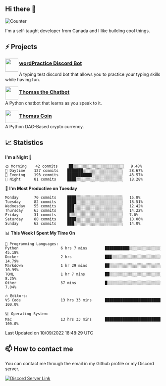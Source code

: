 <h2>Hi there 👋</h2>

![Counter](https://komarev.com/ghpvc/?username=principle105)

<p>I'm a self-taught developer from Canada and I like building cool things.</p>

<h2>⚡ Projects</h2>

<img align="left" src="https://i.imgur.com/BIzs17V.png" width="42" height="42" />
<h3><a target="_blank" href="https://top.gg/bot/743183681182498906">wordPractice Discord Bot</a></h3>
<p>A typing test discord bot that allows you to practice your typing skills while having fun.</p>

<img align="left" src="https://i.imgur.com/1qHopDH.png" width="42" height="42" />
<h3><a href="https://github.com/principle105/thomasthechatbot">Thomas the Chatbot</a></h3>
<p>A Python chatbot that learns as you speak to it.</p>

<img align="left" src="https://i.imgur.com/4FdQpgN.png" width="42" height="42" />
<h3><a href="https://github.com/principle105/thomas">Thomas Coin</a></h3>
<p>A Python DAG-Based crypto currency.</p>

<h2>📈 Statistics</h2>

<!--START_SECTION:waka-->
**I'm a Night 🦉** 

```text
🌞 Morning    42 commits     ██░░░░░░░░░░░░░░░░░░░░░░░   9.48% 
🌆 Daytime    127 commits    ███████░░░░░░░░░░░░░░░░░░   28.67% 
🌃 Evening    193 commits    ███████████░░░░░░░░░░░░░░   43.57% 
🌙 Night      81 commits     ████░░░░░░░░░░░░░░░░░░░░░   18.28%

```
📅 **I'm Most Productive on Tuesday** 

```text
Monday       70 commits     ████░░░░░░░░░░░░░░░░░░░░░   15.8% 
Tuesday      82 commits     ████░░░░░░░░░░░░░░░░░░░░░   18.51% 
Wednesday    55 commits     ███░░░░░░░░░░░░░░░░░░░░░░   12.42% 
Thursday     63 commits     ███░░░░░░░░░░░░░░░░░░░░░░   14.22% 
Friday       31 commits     █░░░░░░░░░░░░░░░░░░░░░░░░   7.0% 
Saturday     80 commits     ████░░░░░░░░░░░░░░░░░░░░░   18.06% 
Sunday       62 commits     ███░░░░░░░░░░░░░░░░░░░░░░   14.0%

```


📊 **This Week I Spent My Time On** 

```text
💬 Programming Languages: 
Python                   6 hrs 7 mins        ███████████░░░░░░░░░░░░░░   45.18% 
Docker                   2 hrs               ███░░░░░░░░░░░░░░░░░░░░░░   14.79% 
Markdown                 1 hr 29 mins        ██░░░░░░░░░░░░░░░░░░░░░░░   10.99% 
TOML                     1 hr 7 mins         ██░░░░░░░░░░░░░░░░░░░░░░░   8.25% 
Other                    57 mins             █░░░░░░░░░░░░░░░░░░░░░░░░   7.04%

🔥 Editors: 
VS Code                  13 hrs 33 mins      █████████████████████████   100.0%

💻 Operating System: 
Mac                      13 hrs 33 mins      █████████████████████████   100.0%

```


 Last Updated on 10/09/2022 18:48:29 UTC
<!--END_SECTION:waka-->

<h2>📫 How to contact me</h2>

You can contact me through the email in my Github profile or my Discord server.

[![Discord Server Link](https://dcbadge.vercel.app/api/server/DHnk46C)](https://discord.gg/DHnk46C)

